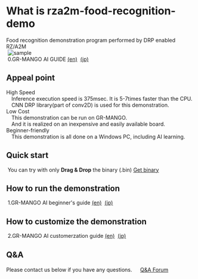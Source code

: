 ﻿# What is rza2m-food-recognition-demo
Food recognition demonstration program performed by DRP enabled RZ/A2M   
&nbsp;![sample](https://github.com/renesas-rz/rza2m-food-recognition-demo/blob/main/CustomDemoImage.png)  
&nbsp;0.GR-MANGO AI GUIDE [(en)](https://github.com/renesas-rz/rza2m-food-recognition-demo/blob/main/e-AI_next_step_package/e-AI_next_step_package_doc/(en)e-AI_next_step_package_doc/0.GR-MANGO_AI_guide.pdf)
&nbsp;[(jp)](https://github.com/renesas-rz/rza2m-food-recognition-demo/blob/main/e-AI_next_step_package/e-AI_next_step_package_doc/(jp)e-AI_next_step_package_doc/0.GR-MANGO%E3%81%A7AI%E3%82%AC%E3%82%A4%E3%83%89.pdf)  

## Appeal point  
High Speed  
 Inference execution speed is 375msec. It is 5-7times faster than the CPU.  
 CNN DRP library(part of conv2D) is used for this demonstration.  
Low Cost  
 This demonstration can be run on GR-MANGO.  
 And it is realized on an inexpensive and easily available board.  
Beginner-friendly  
 This demonstration is all done on a Windows PC, including AI learning.  

## Quick start
&nbsp;You can try with only **Drag & Drop** the binary (.bin) [Get binary](https://github.com/renesas-rz/rza2m-food-recognition-demo/blob/main/e-AI_next_step_package/e-AI_next_step_package_data/GR-MANGO_food_menu_recognition/HardwareDebug) 

## How to run the demonstration  
&nbsp;1.GR-MANGO AI beginner's guide [(en)](https://github.com/renesas-rz/rza2m-food-recognition-demo/blob/main/e-AI_next_step_package/e-AI_next_step_package_doc/(en)e-AI_next_step_package_doc/1.GR-MANGO_AI_beginner's_guide.pdf)
&nbsp;[(jp)](https://github.com/renesas-rz/rza2m-food-recognition-demo/blob/main/e-AI_next_step_package/e-AI_next_step_package_doc/(jp)e-AI_next_step_package_doc/0.GR-MANGO%E3%81%A7AI%E3%82%AC%E3%82%A4%E3%83%89.pdf)  

## How to customize the demonstration  
&nbsp;2.GR-MANGO AI customerzation guide  [(en)](https://github.com/renesas-rz/rza2m-food-recognition-demo/blob/main/e-AI_next_step_package/e-AI_next_step_package_doc/(en)e-AI_next_step_package_doc/2.GR-MANGO_AI_customization_guide.pdf)
&nbsp;[(jp)](https://github.com/renesas-rz/rza2m-food-recognition-demo/blob/main/e-AI_next_step_package/e-AI_next_step_package_doc/(jp)e-AI_next_step_package_doc/1.GR-MANGO%E3%81%A7AI_%E3%83%93%E3%82%AE%E3%83%8A%E3%83%BC%E3%82%BA%E3%82%AC%E3%82%A4%E3%83%89.pdf)  

## Q&A
Please contact us below if you have any questions.　
&nbsp;[Q&A Forum](https://renesasrulz.com/rz/rz-a2m-drp/f/rz-a2m-and-drp-forum)  
